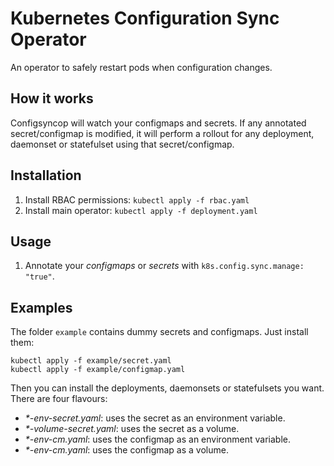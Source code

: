 # Kubernetes Configuration Sync Operator

An operator to safely restart pods when configuration changes.

## How it works

Configsyncop will watch your configmaps and secrets.
If any annotated secret/configmap is modified, it will perform a rollout for any
deployment, daemonset or statefulset using that secret/configmap.

## Installation

1. Install RBAC permissions: `kubectl apply -f rbac.yaml`
1. Install main operator: `kubectl apply -f deployment.yaml`

## Usage

1. Annotate your *configmaps* or *secrets* with `k8s.config.sync.manage: "true"`.


## Examples

The folder `example` contains dummy secrets and configmaps. Just install them:

```
kubectl apply -f example/secret.yaml
kubectl apply -f example/configmap.yaml
```

Then you can install the deployments, daemonsets or statefulsets you want. There
are four flavours:
- _*-env-secret.yaml_: uses the secret as an environment variable.
- _*-volume-secret.yaml_: uses the secret as a volume.
- _*-env-cm.yaml_: uses the configmap as an environment variable.
- _*-env-cm.yaml_: uses the configmap as a volume.


